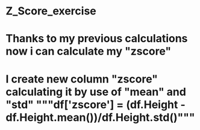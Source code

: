 # Z_Score_exercise
# Thanks to my previous calculations now i can calculate my "zscore"
# I create new column "zscore" calculating it by use of "mean" and "std" """df['zscore'] = (df.Height - df.Height.mean())/df.Height.std()"""
